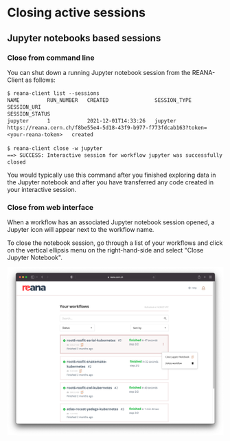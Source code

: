 # Closing active sessions

## Jupyter notebooks based sessions

### Close from command line

You can shut down a running Jupyter notebook session from the REANA-Client
as follows:

```console
$ reana-client list --sessions
NAME         RUN_NUMBER   CREATED               SESSION_TYPE   SESSION_URI                                                                           SESSION_STATUS
jupyter      1            2021-12-01T14:33:26   jupyter        https://reana.cern.ch/f8be55e4-5d18-43f9-b977-f773fdcab163?token=<your-reana-token>   created

$ reana-client close -w jupyter
==> SUCCESS: Interactive session for workflow jupyter was successfully closed
```

You would typically use this command after you finished exploring data
in the Jupyter notebook and after you have transferred any code created
in your interactive session.

### Close from web interface

When a workflow has an associated Jupyter notebook session opened, a
Jupyter icon will appear next to the workflow name.

To close the notebook session, go through a list of your workflows and
click on the vertical ellipsis menu on the right-hand-side and select
"Close Jupyter Notebook".

![ui-close-session](../../images/ui-close-session.png)
